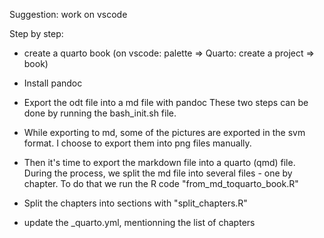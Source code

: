 Suggestion: work on vscode 

Step by step:

- create a quarto book (on vscode: palette => Quarto: create a project => book)

- Install pandoc 
- Export the odt file into a md file with pandoc
These two steps can be done by running the bash_init.sh file.

- While exporting to md, some of the pictures are exported in the svm format. 
I choose to export them into png files manually.

- Then it's time to export the markdown file into a quarto (qmd) file. During the process, we split the md file into several files - one by chapter. To do that we run the R code "from_md_toquarto_book.R"

- Split the chapters into sections with "split_chapters.R"

- update the _quarto.yml, mentionning the list of chapters
